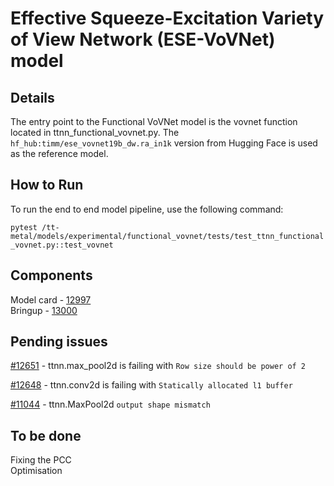 #  Effective Squeeze-Excitation Variety of View Network (ESE-VoVNet) model

## Details

The entry point to the Functional VoVNet model is the vovnet function located in ttnn_functional_vovnet.py. The `hf_hub:timm/ese_vovnet19b_dw.ra_in1k` version from Hugging Face is used as the reference model.


## How to Run

To run the end to end model pipeline, use the following command:

```pytest /tt-metal/models/experimental/functional_vovnet/tests/test_ttnn_functional_vovnet.py::test_vovnet```

## Components
Model card - [12997](https://github.com/tenstorrent/tt-metal/issues/12997)\
Bringup - [13000](https://github.com/tenstorrent/tt-metal/issues/13000)


## Pending issues
[#12651](https://github.com/tenstorrent/tt-metal/issues/12651) - ttnn.max_pool2d is failing with `Row size should be power of 2`

[#12648](https://github.com/tenstorrent/tt-metal/issues/12648) - ttnn.conv2d is failing with `Statically allocated l1 buffer`

[#11044](https://github.com/tenstorrent/tt-metal/issues/11044) - ttnn.MaxPool2d `output shape mismatch`

## To be done
Fixing the PCC\
Optimisation
